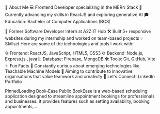 🌟 About Me
💻 Frontend Developer specializing in the MERN Stack
🚀 Currently advancing my skills in ReactJS and exploring generative AI
🎓 Education:
Bachelor of Computer Applications (BCS)

🌟 Former Software Developer Intern at A2Z IT Hub
🛠️ Built 5+ responsive websites during my internship and worked on team-based projects
💡 Skillset
Here are some of the technologies and tools I work with:

🌐 Frontend: ReactJS, JavaScript, HTML5, CSS3
⚙️ Backend: Node.js, Express.js , java
🗄️ Database: Firebase, MongoDB
🛠️ Tools: Git, GitHub, Vite
✨ Fun Facts
🧠 Constantly curious about emerging technologies like Teachable Machine Models
🎯 Aiming to contribute to innovative organisations that value teamwork and creativity
🔗 Let's Connect!
LinkedIn
Portfolio

PinnedLoading
 Book-Ease Public
BookEase is a web-based scheduling application designed to streamline appointment bookings for professionals and businesses. It provides features such as setting availability, booking appointments,…




